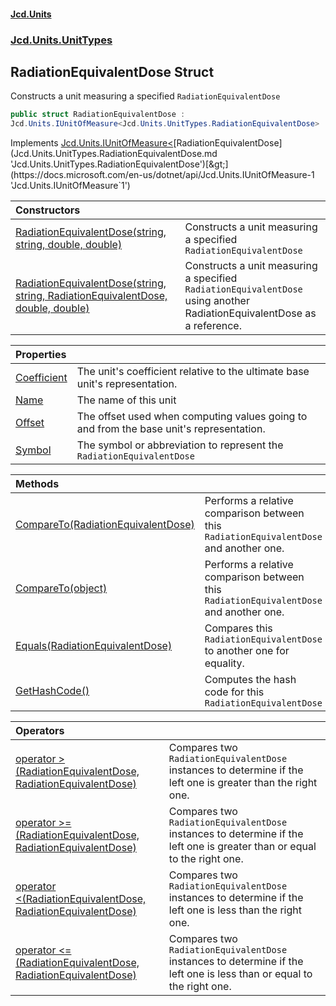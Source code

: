 #### [Jcd.Units](index.md 'index')
### [Jcd.Units.UnitTypes](Jcd.Units.UnitTypes.md 'Jcd.Units.UnitTypes')

## RadiationEquivalentDose Struct

Constructs a unit measuring a specified `RadiationEquivalentDose`

```csharp
public struct RadiationEquivalentDose :
Jcd.Units.IUnitOfMeasure<Jcd.Units.UnitTypes.RadiationEquivalentDose>
```

Implements [Jcd.Units.IUnitOfMeasure&lt;](https://docs.microsoft.com/en-us/dotnet/api/Jcd.Units.IUnitOfMeasure-1 'Jcd.Units.IUnitOfMeasure`1')[RadiationEquivalentDose](Jcd.Units.UnitTypes.RadiationEquivalentDose.md 'Jcd.Units.UnitTypes.RadiationEquivalentDose')[&gt;](https://docs.microsoft.com/en-us/dotnet/api/Jcd.Units.IUnitOfMeasure-1 'Jcd.Units.IUnitOfMeasure`1')

| Constructors | |
| :--- | :--- |
| [RadiationEquivalentDose(string, string, double, double)](Jcd.Units.UnitTypes.RadiationEquivalentDose.RadiationEquivalentDose(string,string,double,double).md 'Jcd.Units.UnitTypes.RadiationEquivalentDose.RadiationEquivalentDose(string, string, double, double)') | Constructs a unit measuring a specified `RadiationEquivalentDose` |
| [RadiationEquivalentDose(string, string, RadiationEquivalentDose, double, double)](Jcd.Units.UnitTypes.RadiationEquivalentDose.RadiationEquivalentDose(string,string,Jcd.Units.UnitTypes.RadiationEquivalentDose,double,double).md 'Jcd.Units.UnitTypes.RadiationEquivalentDose.RadiationEquivalentDose(string, string, Jcd.Units.UnitTypes.RadiationEquivalentDose, double, double)') | Constructs a unit measuring a specified `RadiationEquivalentDose` using another RadiationEquivalentDose as a reference. |

| Properties | |
| :--- | :--- |
| [Coefficient](Jcd.Units.UnitTypes.RadiationEquivalentDose.Coefficient.md 'Jcd.Units.UnitTypes.RadiationEquivalentDose.Coefficient') | The unit's coefficient relative to the ultimate base unit's representation. |
| [Name](Jcd.Units.UnitTypes.RadiationEquivalentDose.Name.md 'Jcd.Units.UnitTypes.RadiationEquivalentDose.Name') | The name of this unit |
| [Offset](Jcd.Units.UnitTypes.RadiationEquivalentDose.Offset.md 'Jcd.Units.UnitTypes.RadiationEquivalentDose.Offset') | The offset used when computing values going to and from the base unit's representation. |
| [Symbol](Jcd.Units.UnitTypes.RadiationEquivalentDose.Symbol.md 'Jcd.Units.UnitTypes.RadiationEquivalentDose.Symbol') | The symbol or abbreviation to represent the `RadiationEquivalentDose` |

| Methods | |
| :--- | :--- |
| [CompareTo(RadiationEquivalentDose)](Jcd.Units.UnitTypes.RadiationEquivalentDose.CompareTo(Jcd.Units.UnitTypes.RadiationEquivalentDose).md 'Jcd.Units.UnitTypes.RadiationEquivalentDose.CompareTo(Jcd.Units.UnitTypes.RadiationEquivalentDose)') | Performs a relative comparison between this `RadiationEquivalentDose` and another one. |
| [CompareTo(object)](Jcd.Units.UnitTypes.RadiationEquivalentDose.CompareTo(object).md 'Jcd.Units.UnitTypes.RadiationEquivalentDose.CompareTo(object)') | Performs a relative comparison between this `RadiationEquivalentDose` and another one. |
| [Equals(RadiationEquivalentDose)](Jcd.Units.UnitTypes.RadiationEquivalentDose.Equals(Jcd.Units.UnitTypes.RadiationEquivalentDose).md 'Jcd.Units.UnitTypes.RadiationEquivalentDose.Equals(Jcd.Units.UnitTypes.RadiationEquivalentDose)') | Compares this `RadiationEquivalentDose` to another one for equality. |
| [GetHashCode()](Jcd.Units.UnitTypes.RadiationEquivalentDose.GetHashCode().md 'Jcd.Units.UnitTypes.RadiationEquivalentDose.GetHashCode()') | Computes the hash code for this `RadiationEquivalentDose` |

| Operators | |
| :--- | :--- |
| [operator &gt;(RadiationEquivalentDose, RadiationEquivalentDose)](Jcd.Units.UnitTypes.RadiationEquivalentDose.op_GreaterThan(Jcd.Units.UnitTypes.RadiationEquivalentDose,Jcd.Units.UnitTypes.RadiationEquivalentDose).md 'Jcd.Units.UnitTypes.RadiationEquivalentDose.op_GreaterThan(Jcd.Units.UnitTypes.RadiationEquivalentDose, Jcd.Units.UnitTypes.RadiationEquivalentDose)') | Compares two `RadiationEquivalentDose` instances to determine if the left one is greater than the right one. |
| [operator &gt;=(RadiationEquivalentDose, RadiationEquivalentDose)](Jcd.Units.UnitTypes.RadiationEquivalentDose.op_GreaterThanOrEqual(Jcd.Units.UnitTypes.RadiationEquivalentDose,Jcd.Units.UnitTypes.RadiationEquivalentDose).md 'Jcd.Units.UnitTypes.RadiationEquivalentDose.op_GreaterThanOrEqual(Jcd.Units.UnitTypes.RadiationEquivalentDose, Jcd.Units.UnitTypes.RadiationEquivalentDose)') | Compares two `RadiationEquivalentDose` instances to determine if the left one is greater than or equal to the right one. |
| [operator &lt;(RadiationEquivalentDose, RadiationEquivalentDose)](Jcd.Units.UnitTypes.RadiationEquivalentDose.op_LessThan(Jcd.Units.UnitTypes.RadiationEquivalentDose,Jcd.Units.UnitTypes.RadiationEquivalentDose).md 'Jcd.Units.UnitTypes.RadiationEquivalentDose.op_LessThan(Jcd.Units.UnitTypes.RadiationEquivalentDose, Jcd.Units.UnitTypes.RadiationEquivalentDose)') | Compares two `RadiationEquivalentDose` instances to determine if the left one is less than the right one. |
| [operator &lt;=(RadiationEquivalentDose, RadiationEquivalentDose)](Jcd.Units.UnitTypes.RadiationEquivalentDose.op_LessThanOrEqual(Jcd.Units.UnitTypes.RadiationEquivalentDose,Jcd.Units.UnitTypes.RadiationEquivalentDose).md 'Jcd.Units.UnitTypes.RadiationEquivalentDose.op_LessThanOrEqual(Jcd.Units.UnitTypes.RadiationEquivalentDose, Jcd.Units.UnitTypes.RadiationEquivalentDose)') | Compares two `RadiationEquivalentDose` instances to determine if the left one is less than or equal to the right one. |

